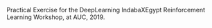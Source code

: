 Practical Exercise for the DeepLearning IndabaXEgypt Reinforcement Learning Workshop, at AUC, 2019.
